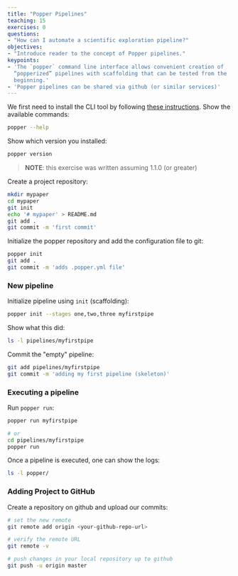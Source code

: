 ```yaml
---
title: "Popper Pipelines"
teaching: 15
exercises: 0
questions:
- "How can I automate a scientific exploration pipeline?"
objectives:
- "Introduce reader to the concept of Popper pipelines."
keypoints:
- 'The `popper` command line interface allows convenient creation of 
  “popperized” pipelines with scaffolding that can be tested from the 
  beginning.'
- 'Popper pipelines can be shared via github (or similar services)'
---
```


We first need to install the CLI tool by following [these 
instructions](https://github.com/systemslab/popper/tree/master/cli#install). 
Show the available commands:

```bash
popper --help
```

Show which version you installed:

```bash
popper version
```

> **NOTE**: this exercise was written assuming 1.1.0 (or greater)

Create a project repository:

```bash
mkdir mypaper
cd mypaper
git init
echo '# mypaper' > README.md
git add .
git commit -m 'first commit'
```

Initialize the popper repository and add the configuration file to git:

```bash
popper init
git add .
git commit -m 'adds .popper.yml file'
```

### New pipeline

Initialize pipeline using `init` (scaffolding):

```bash
popper init --stages one,two,three myfirstpipe
```

Show what this did:

```bash
ls -l pipelines/myfirstpipe
```

Commit the "empty" pipeline:

```bash
git add pipelines/myfirstpipe
git commit -m 'adding my first pipeline (skeleton)'
```

### Executing a pipeline

Run `popper run`:

```bash
popper run myfirstpipe

# or
cd pipelines/myfirstpipe
popper run
```

Once a pipeline is executed, one can show the logs:

```bash
ls -l popper/
```

### Adding Project to GitHub

Create a repository on github and upload our commits:

```bash
# set the new remote
git remote add origin <your-github-repo-url>

# verify the remote URL
git remote -v

# push changes in your local repository up to github
git push -u origin master
```

